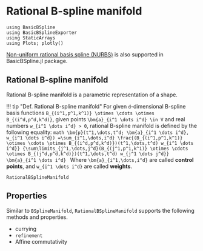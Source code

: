 # Rational B-spline manifold

```@setup math
using BasicBSpline
using BasicBSplineExporter
using StaticArrays
using Plots; plotly()
```

[Non-uniform rational basis spline (NURBS)](https://en.wikipedia.org/wiki/Non-uniform_rational_B-spline) is also supported in BasicBSpline.jl package.

## Rational B-spline manifold
Rational B-spline manifold is a parametric representation of a shape.

!!! tip "Def.  Rational B-spline manifold"
    For given ``d``-dimensional B-spline basis functions ``B_{(i^1,p^1,k^1)} \otimes \cdots \otimes B_{(i^d,p^d,k^d)}``, given points ``\bm{a}_{i^1 \dots i^d} \in V`` and real numbers ``w_{i^1 \dots i^d} > 0``, rational B-spline manifold is defined by the following equality:
    ```math
    \bm{p}(t^1,\dots,t^d; \bm{a}_{i^1 \dots i^d}, w_{i^1 \dots i^d})
    =\sum_{i^1,\dots,i^d}
    \frac{(B_{(i^1,p^1,k^1)} \otimes \cdots \otimes B_{(i^d,p^d,k^d)})(t^1,\dots,t^d) w_{i^1 \dots i^d}}
    {\sum\limits_{j^1,\dots,j^d}(B_{(j^1,p^1,k^1)} \otimes \cdots \otimes B_{(j^d,p^d,k^d)})(t^1,\dots,t^d) w_{j^1 \dots j^d}}
    \bm{a}_{i^1 \dots i^d}
    ```
    Where ``\bm{a}_{i^1,\dots,i^d}`` are called **control points**, and ``w_{i^1 \dots i^d}`` are called **weights**.

```@docs
RationalBSplineManifold
```

## Properties
Similar to `BSplineManifold`, `RationalBSplineManifold` supports the following methods and properties.

* currying
* `refinement`
* Affine commutativity
